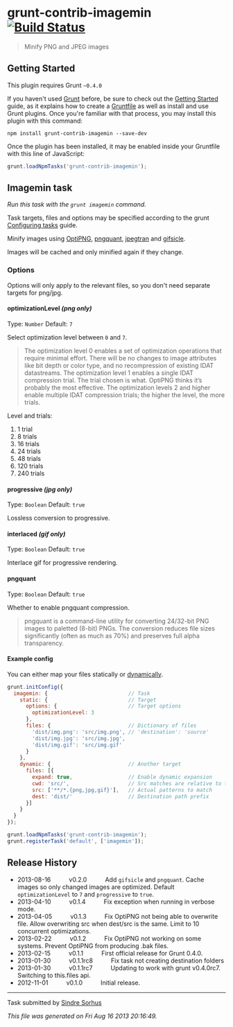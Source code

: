 # grunt-contrib-imagemin [![Build Status](https://secure.travis-ci.org/gruntjs/grunt-contrib-imagemin.png?branch=master)](http://travis-ci.org/gruntjs/grunt-contrib-imagemin)

> Minify PNG and JPEG images



## Getting Started
This plugin requires Grunt `~0.4.0`

If you haven't used [Grunt](http://gruntjs.com/) before, be sure to check out the [Getting Started](http://gruntjs.com/getting-started) guide, as it explains how to create a [Gruntfile](http://gruntjs.com/sample-gruntfile) as well as install and use Grunt plugins. Once you're familiar with that process, you may install this plugin with this command:

```shell
npm install grunt-contrib-imagemin --save-dev
```

Once the plugin has been installed, it may be enabled inside your Gruntfile with this line of JavaScript:

```js
grunt.loadNpmTasks('grunt-contrib-imagemin');
```




## Imagemin task
_Run this task with the `grunt imagemin` command._

Task targets, files and options may be specified according to the grunt [Configuring tasks](http://gruntjs.com/configuring-tasks) guide.

Minify images using [OptiPNG](http://optipng.sourceforge.net), [pngquant](http://pngquant.org), [jpegtran](http://jpegclub.org/jpegtran/) and [gifsicle](http://www.lcdf.org/gifsicle).

Images will be cached and only minified again if they change.

### Options

Options will only apply to the relevant files, so you don't need separate targets for png/jpg.


#### optimizationLevel *(png only)*

Type: `Number`
Default: `7`

Select optimization level between `0` and `7`.

> The optimization level 0 enables a set of optimization operations that require minimal effort. There will be no changes to image attributes like bit depth or color type, and no recompression of existing IDAT datastreams. The optimization level 1 enables a single IDAT compression trial. The trial chosen is what. OptiPNG thinks it’s probably the most effective. The optimization levels 2 and higher enable multiple IDAT compression trials; the higher the level, the more trials.

Level and trials:

1. 1 trial
2. 8 trials
3. 16 trials
4. 24 trials
5. 48 trials
6. 120 trials
7. 240 trials


#### progressive *(jpg only)*

Type: `Boolean`
Default: `true`

Lossless conversion to progressive.


#### interlaced *(gif only)*

Type: `Boolean`
Default: `true`

Interlace gif for progressive rendering.


#### pngquant

Type: `Boolean`
Default: `true`

Whether to enable pngquant compression.

> pngquant is a command-line utility for converting 24/32-bit PNG images to paletted (8-bit) PNGs. The conversion reduces file sizes significantly (often as much as 70%) and preserves full alpha transparency.

#### Example config

You can either map your files statically or [dynamically](https://github.com/gruntjs/grunt/wiki/Configuring-tasks#building-the-files-object-dynamically).

```javascript
grunt.initConfig({
  imagemin: {                          // Task
    static: {                          // Target
      options: {                       // Target options
        optimizationLevel: 3
      },
      files: {                         // Dictionary of files
        'dist/img.png': 'src/img.png', // 'destination': 'source'
        'dist/img.jpg': 'src/img.jpg',
        'dist/img.gif': 'src/img.gif'
      }
    },
    dynamic: {                         // Another target
      files: [{
        expand: true,                  // Enable dynamic expansion
        cwd: 'src/',                   // Src matches are relative to this path
        src: ['**/*.{png,jpg,gif}'],   // Actual patterns to match
        dest: 'dist/'                  // Destination path prefix
      }]
    }
  }
});

grunt.loadNpmTasks('grunt-contrib-imagemin');
grunt.registerTask('default', ['imagemin']);
```


## Release History

 * 2013-08-16   v0.2.0   Add `gifsicle` and `pngquant`. Cache images so only changed images are optimized. Default `optimizationLevel` to `7` and `progressive` to `true`.
 * 2013-04-10   v0.1.4   Fix exception when running in verbose mode.
 * 2013-04-05   v0.1.3   Fix OptiPNG not being able to overwrite file. Allow overwriting src when dest/src is the same. Limit to 10 concurrent optimizations.
 * 2013-02-22   v0.1.2   Fix OptiPNG not working on some systems. Prevent OptiPNG from producing .bak files.
 * 2013-02-15   v0.1.1   First official release for Grunt 0.4.0.
 * 2013-01-30   v0.1.1rc8   Fix task not creating destination folders
 * 2013-01-30   v0.1.1rc7   Updating to work with grunt v0.4.0rc7. Switching to this.files api.
 * 2012-11-01   v0.1.0   Initial release.

---

Task submitted by [Sindre Sorhus](http://github.com/sindresorhus)

*This file was generated on Fri Aug 16 2013 20:16:49.*
